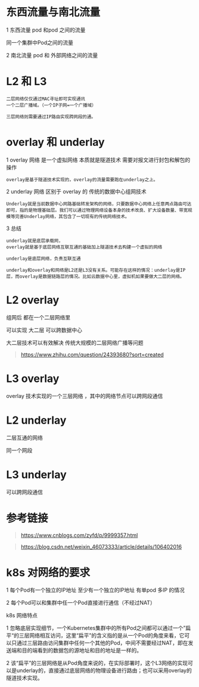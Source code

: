 


# 东西流量与南北流量



1 东西流量   pod 和pod  之间的流量

   同一个集群中Pod之间的流量 





2 南北流量   pod  和 外部网络之间的流量



# L2  和 L3



```
二层网络仅仅通过MAC寻址即可实现通讯
一个二层广播域。（一个IP子网=一个广播域）
```



```
三层网络则需要通过IP路由实现跨网段的通。
```





# overlay   和  underlay



1   overlay 网络   是一个虚拟网络   本质就是隧道技术    需要对报文进行封包和解包的操作

```
overlay是基于隧道技术实现的，overlay的流量需要跑在underlay之上。
```





2   underlay 网络   区别于 overlay 的 传统的数据中心组网技术

```
Underlay就是当前数据中心网路基础转发架构的网络，只要数据中心网络上任意两点路由可达即可，指的是物理基础层。我们可以通过物理网络设备本身的技术改良、扩大设备数量、带宽规模等完善Underlay网络，其包含了一切现有的传统网络技术。
```





3 总结



```
underlay就是底层承载网，
overlay就是基于底层网络互联互通的基础加上隧道技术去构建一个虚拟的网络

underlay是底层网络，负责互联互通
```









```
underlay和overlay和网络是L2还是L3没有关系。可能存在这样的情况：underlay是IP层，而overlay是数据链路层的情况。比如云数据中心里，虚拟机如果要做大二层的网络。
```



# L2 overlay



组网后 都在一个二层网络里



可以实现 大二层    可以跨数据中心



大二层技术可以有效解决   传统大规模的二层网络广播等问题



> https://www.zhihu.com/question/24393680?sort=created







# L3 overlay



overlay 技术实现的一个三层网络  ，其中的网络节点可以跨网段通信



# L2 underlay

二层互通的网络

同一个网段



# L3  underlay

可以跨网段通信







# 参考链接



> https://www.cnblogs.com/zyfd/p/9999357.html



> https://blog.csdn.net/weixin_46073333/article/details/106402016





# k8s  对网络的要求



1 每个Pod有一个独立的IP地址       至少有一个独立的IP地址 有单pod 多IP 的情况

2 每个Pod可以和集群中任一个Pod直接进行通信（不经过NAT）



k8s 网络特点

1 忽略底层实现细节，一个Kubernetes集群中的所有Pod之间都可以通过一个”扁平“的三层网络相互访问，这里“扁平”的含义指的是从一个Pod的角度来看，它可以只通过三层路由访问集群中任何一个其他的Pod，中间不需要经过NAT，即在发送端和目的端看到的数据包的源地址和目的地址是一样的。



2 该“扁平”的三层网络是从Pod角度来说的，在实际部署时，这个L3网络的实现可以是underlay的，直接通过底层网络的物理设备进行路由；也可以采用overlay的隧道技术实现。



